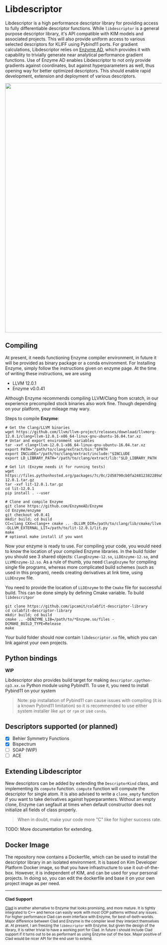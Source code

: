 Libdescriptor
==============

Libdescriptor is a high performance descriptor library for providing access to fully differentiable descriptor functions.
While `libdescriptor` is a general purpose descriptor library, it's API compatible with KIM models and associated projects.
This will also provide uniform access to various selected descriptors for KLIFF using Pybind11 ports.
For gradient calculations, Libdescriptor relies on [Enzyme AD](https://github.com/EnzymeAD/Enzyme), which provides it with capability to trivially generate near analytical performance gradient functions.
Use of Enzyme AD enables Libdescriptor to not only provide gradients against coordinates, but against hyperparameters as well, thus opening way for better optimized descriptors.
This should enable rapid development, extension and deployment of various descriptors.

<img src="libdescriptor.svg" width="800">

## Compiling 
At present, it needs functioning Enzyme compiler environment, in future it will be provided as binary package or a conda environment.
For Installing Enzyme, simply follow the instructions given on enzyme page. At the time of writing these instructions, we are using
- LLVM 12.0.1
- Enzyme v0.0.41

Although Enzyme recommends compiling LLVM/Clang from scratch, in our experience precompiled stock binaries also work fine.
Though depending on your platform, your mileage may wary.

Steps to compile **Enzyme**:
```shell
# Get the Clang/LLVM binaries
wget https://github.com/llvm/llvm-project/releases/download/llvmorg-12.0.1/clang+llvm-12.0.1-x86_64-linux-gnu-ubuntu-16.04.tar.xz
# Untar and export environment variables
tar -xvf clang+llvm-12.0.1-x86_64-linux-gnu-ubuntu-16.04.tar.xz
export PATH="/path/to/clang/extract/bin:"$PATH
export INCLUDE="/path/to/clang/extract/include:"$INCLUDE
export LD_LIBRARY_PATH="/path/to/clang/extract/lib:"$LD_LIBRARY_PATH

# Get lit (Enzyme needs it for running tests)
wget https://files.pythonhosted.org/packages/7c/0c/2d58790cb0fa24812382289a584e05dd1df4b30ccf5e2218ee5a556a0529/lit-12.0.1.tar.gz
tar -xvf lit-12.0.1.tar.gz
cd lit-12.0.1
pip install . --user

# Clone and compile Enzyme
git clone https://github.com/EnzymeAD/Enzyme
cd Enzyme/enzyme
git checkout v0.0.41
mkdir build; cd build
CC=clang CXX=clang++ cmake .. -DLLVM_DIR=/path/to/clang/lib/cmake/llvm -DLLVM_EXTERNAL_LIT=/path/to/lit-12.0.1/lit.py
make 
# optional make install if you want
```
Now your enzyme is ready to use. For compiling your code, you would need to know the location of your compiled Enzyme libraries. 
In the build folder you should see 3 shared objects: `ClangEnzyme-12.so`, `LLDEnzyme-12.so`, and `LLVMEnzyme-12.so`.
As a rule of thumb, you need `ClangEnzyme` for compiling single file programs, whereas more complicated build schemes (such as used in this program),
needs creating derivatives at link time, using `LLDEnzyme` file. 

You need to provide the location of `LLDEnzyme` to the `Cmake` file for successful build.
This can be done simply by defining Cmake variable. To build `libdescritpor`
```shell
git clone https://github.com/ipcamit/colabfit-descriptor-library
cd colabfit-descriptor-library
mkdir build; cd build
cmake .. -DENZYME_LIB=/path/to/*Enzyme.so/files -DCMAKE_BUILD_TYPE=Release
make
```
Your build folder should now contain `libdescriptor.so` file, which you can link against your own projects.


## Python bindings
**WIP**

Libdescriptor also provides build target for making `descriptor.cpython-cp3.xx.so` Python module using Pybind11.
To use it, you need to install Pybind11 on your system
> Note: pip installation of Pybind11 can cause issues with compiling (it is a known Pybind11 limitation) 
> so it is recommended to use either system installer like `apt` or `rpm`  or use `conda`.

## Descriptors supported (or planned)
- [x] Behler Symmetry Functions
- [x] Bispectrum 
- [ ] SOAP (WIP)
- [ ] ACE

## Extending Libdescriptor
New descriptors can be added by extending the `DescriptorKind` class, and implementing its `compute` function.
`compute` function will compute the descriptor for single atom. It is also advised to write a `clone_empty` function if you want
to take derivatives against hyperparamters. Without an empty clone, Enzyme can segfault at times when default constructor does not initialize
all fields of class properly.

> When in doubt, make your code more "C" like for higher success rate.

TODO: More documentation for extending.

## Docker Image
The repository now contains a Dockerfile, which can be used to install the descriptor library in an isolated environment.
It is based on Kim Developer Platform Docker image, so that you have infrastructure to use it out-of-the-box. However, 
it is  independent of KIM, and can be used for your personal projects. In doing so, you can edit the dockerfile and base
it on your own project image as per need.

---
<small>

### Clad Support
[Clad](https://clad.readthedocs.io/en/latest/index.html) is another alternative to Enzyme that looks promising, and 
more mature. It is tightly integrated to C++ and hence can easily work with most OOP patterns without any issues.
For higher performance Clad can even interface with Enzyme, for best-of-both-worlds. Major difference between Clad and 
Enzyme is the compiler level they interject themselves at. At present, I am freezing the `libdescriptor` with Enzyme, but
given the design of the library, it is rather trivial to have a working port for Clad. 
In future I should include Clad support if it turns out to be as performant as using Enzyme out of the box.
Major positive of Clad would be nicer API for the end user to extend.
</small>